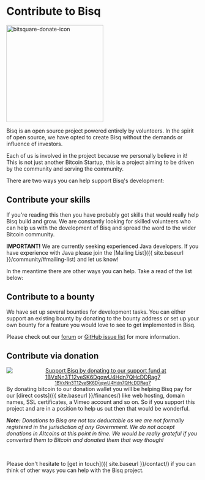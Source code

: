 
# Contribute to Bisq

<img class="alignright size-full wp-image-116" src="/images/bitsquare-donate-icon.png" alt="bitsquare-donate-icon" width="253" height="253" srcset="/images/bitsquare-donate-icon.png 253w, /images/bitsquare-donate-icon-150x150.png 150w, /images/bitsquare-donate-icon-250x250.png 250w" sizes="(max-width: 253px) 100vw, 253px"/>

Bisq is an open source project powered entirely by volunteers. In the spirit of open source, we have opted to create Bisq without the demands or influence of investors.

Each of us is involved in the project because we personally believe in it! This is not just another Bitcoin Startup, this is a project aiming to be driven by the community and serving the community.

There are two ways you can help support Bisq's development:

## Contribute your skills

If you're reading this then you have probably got skills that would really help Bisq build and grow. We are constantly looking for skilled volunteers who can help us with the development of Bisq and spread the word to the wider Bitcoin community.

**IMPORTANT!** We are currently seeking experienced Java developers. If you have experience with Java please join the [Mailing List]({{ site.baseurl }}/community/#mailing-list) and let us know!

In the meantime there are other ways you can help. Take a read of the list below:

## Contribute to a bounty

We have set up several bounties for development tasks. You can either support an existing bounty by donating to the bounty address or set up your own bounty for a feature you would love to see to get implemented in Bisq.

Please check out our [forum](https://forum.bitsquare.io/t/bitsquare-bounties-rule-set-and-overview/220) or [GitHub issue list](https://github.com/bitsquare/bitsquare/issues) for more information.

## Contribute via donation

<div style="float: right; text-align: center;">
  <a href="https://blockchain.info/address/1BVxNn3T12veSK6DgqwU4Hdn7QHcDDRag7"><img src="/images/donate-to-bitsquare.png" alt="Support Bisq by donating to our support fund at 1BVxNn3T12veSK6DgqwU4Hdn7QHcDDRag7"><br>
    <small>1BVxNn3T12veSK6DgqwU4Hdn7QHcDDRag7</small>
  </a>
</div>
By donating bitcoin to our donation wallet you will be helping Bisq pay for our [direct costs]({{ site.baseurl }}/finances/) like web hosting, domain names, SSL certificates, a Vimeo account and so on. So if you support this project and are in a position to help us out then that would be wonderful.

_**Note:** Donations to Bisq are not tax deductable as we are not formally registered in the jurisdiction of any Government. We do not accept donations in Altcoins at this point in time. We would be really grateful if you converted them to Bitcoin and donated them that way though!_

<br>

Please don't hesitate to [get in touch]({{ site.baseurl }}/contact/) if you can think of other ways you can help with the Bisq project.
